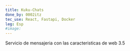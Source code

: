 ```yaml
---
title: Kuku-Chats
done_by: 0002itz
tec_use: React, Fastapi, Docker
leg: Esp
#image:
---
```

Servicio de mensajeria con las caracteristicas de web 3.5 